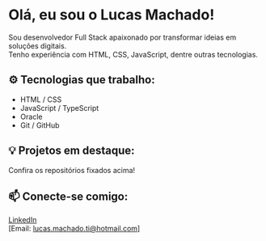 # Olá, eu sou o Lucas Machado!

Sou desenvolvedor Full Stack apaixonado por transformar ideias em soluções digitais.  
Tenho experiência com HTML, CSS, JavaScript, dentre outras tecnologias.

## ⚙️ Tecnologias que trabalho:
- HTML / CSS
- JavaScript / TypeScript
- Oracle
- Git / GitHub

## 💡 Projetos em destaque:
Confira os repositórios fixados acima!

## 📫 Conecte-se comigo:
[LinkedIn](https://www.linkedin.com/in/lucas-machado-ti/)  
[Email: lucas.machado.ti@hotmail.com]

